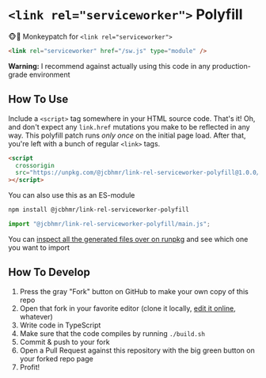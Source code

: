 # `<link rel="serviceworker">` Polyfill

🐵🔧 Monkeypatch for `<link rel="serviceworker">`

```html
<link rel="serviceworker" href="/sw.js" type="module" />
```

**Warning:** I recommend against actually using this code in any production-grade environment

## How To Use

Include a `<script>` tag somewhere in your HTML source code. That's it! Oh, and don't expect any `link.href` mutations you make to be reflected in any way. This polyfill patch runs _only once_ on the initial page load. After that, you're left with a bunch of regular `<link>` tags.

```html
<script
  crossorigin
  src="https://unpkg.com/@jcbhmr/link-rel-serviceworker-polyfill@1.0.0/main.iife.min.js"
></script>
```

You can also use this as an ES-module

```sh
npm install @jcbhmr/link-rel-serviceworker-polyfill
```

```js
import "@jcbhmr/link-rel-serviceworker-polyfill/main.js";
```

You can [inspect all the generated files over on runpkg](https://runpkg.com/@jcbhmr/link-rel-serviceworker-polyfill@1.0.0) and see which one you want to import

## How To Develop

1. Press the gray "Fork" button on GitHub to make your own copy of this repo
2. Open that fork in your favorite editor (clone it locally, [edit it online](https://github.com/github/dev#readme), whatever)
3. Write code in TypeScript
4. Make sure that the code compiles by running `./build.sh`
5. Commit & push to your fork
6. Open a Pull Request against this repository with the big green button on your forked repo page
7. Profit!
